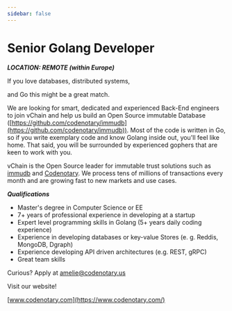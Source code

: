 ```yaml
---
sidebar: false
---
```


# Senior Golang Developer

***LOCATION: REMOTE (within Europe)***

If you love databases, distributed systems,

and Go this might be a great match.

We are looking for smart, dedicated and experienced Back-End engineers to join vChain and help us build an Open Source immutable Database ([https://github.com/codenotary/immudb](https://github.com/codenotary/immudb)). Most of the code is written in Go, so if you write exemplary code and know Golang inside out, you&#39;ll feel like home. That said, you will be surrounded by experienced gophers that are keen to work with you.

vChain is the Open Source leader for immutable trust solutions such as [immudb](http://www.immudb.io/) and [Codenotary](http://www.codenotary.io/). We process tens of millions of transactions every month and are growing fast to new markets and use cases.

***Qualifications***

* Master&#39;s degree in Computer Science or EE
* 7+ years of professional experience in developing at a startup
* Expert level programming skills in Golang (5+ years daily coding experience)
* Experience in developing databases or key-value Stores (e. g. Reddis, MongoDB, Dgraph)
* Experience developing API driven architectures (e.g. REST, gRPC)
* Great team skills

Curious?
Apply at <amelie@codenotary.us>

Visit our website!

[www.codenotary.com](https://www.codenotary.com/)
